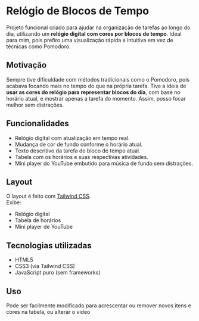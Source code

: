 # Relógio de Blocos de Tempo

Projeto funcional criado para ajudar na organização de tarefas ao longo do dia, utilizando um **relógio digital com cores por blocos de tempo**. Ideal para mim, pois prefiro uma visualização rápida e intuitiva em vez de técnicas como Pomodoro.

## Motivação

Sempre tive dificuldade com métodos tradicionais como o Pomodoro, pois acabava focando mais no tempo do que na própria tarefa. 
Tive a ideia de **usar as cores do relógio para representar blocos do dia**, com base no horário atual, e mostrar apenas a tarefa do momento. Assim, posso focar melhor sem distrações.

## Funcionalidades

- Relógio digital com atualização em tempo real.
- Mudança de cor de fundo conforme o horário atual.
- Texto descritivo da tarefa do bloco de tempo atual.
- Tabela com os horários e suas respectivas atividades.
- Mini player do YouTube embutido para música de fundo sem distrações.

## Layout

O layout é feito com [Tailwind CSS](https://tailwindcss.com).  
Exibe:

- Relógio digital
- Tabela de horários
- Mini player de YouTube

## Tecnologias utilizadas

- HTML5
- CSS3 (via Tailwind CSS)
- JavaScript puro (sem frameworks)

## Uso

Pode ser facilmente modificado para acrescentar ou remover novos itens e cores na tabela, ou alterar o video


